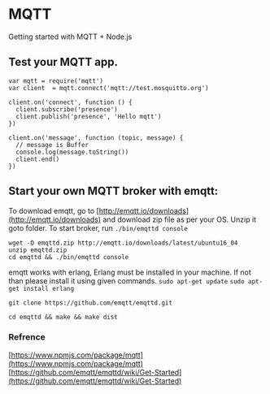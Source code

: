 # MQTT
Getting started with MQTT + Node.js

## Test your MQTT app.
```
var mqtt = require('mqtt')
var client  = mqtt.connect('mqtt://test.mosquitto.org')
 
client.on('connect', function () {
  client.subscribe('presence')
  client.publish('presence', 'Hello mqtt')
})
 
client.on('message', function (topic, message) {
  // message is Buffer
  console.log(message.toString())
  client.end()
})
```
## Start your own MQTT broker with emqtt:
To download emqtt, go to [http://emqtt.io/downloads](http://emqtt.io/downloads) and download zip file as per your OS. Unzip it goto folder.
To start broker, run `./bin/emqttd console`

```
wget -O emqttd.zip http://emqtt.io/downloads/latest/ubuntu16_04
unzip emqttd.zip
cd emqttd && ./bin/emqttd console
```

emqtt works with erlang, Erlang must be installed in your machine.
If not than please install it using given commands.
`sudo apt-get update` 
`sudo apt-get install erlang`

```
git clone https://github.com/emqtt/emqttd.git

cd emqttd && make && make dist
```

### Refrence
[https://www.npmjs.com/package/mqtt](https://www.npmjs.com/package/mqtt)
[https://github.com/emqtt/emqttd/wiki/Get-Started](https://github.com/emqtt/emqttd/wiki/Get-Started)
